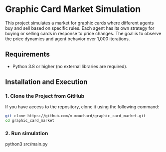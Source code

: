 # Graphic Card Market Simulation

This project simulates a market for graphic cards where different agents buy and sell based on specific rules. Each agent has its own strategy for buying or selling cards in response to price changes. The goal is to observe the price dynamics and agent behavior over 1,000 iterations.

## Requirements
- Python 3.8 or higher (no external libraries are required).

## Installation and Execution

### 1. Clone the Project from GitHub
If you have access to the repository, clone it using the following command:

```bash
git clone https://github.com/m-mouchard/graphic_card_market.git
cd graphic_card_market
```
### 2. Run simulation
python3 src/main.py
